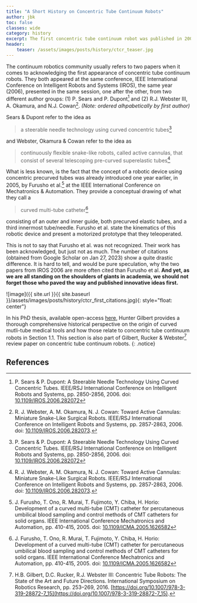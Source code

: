 ```yaml
---
title: "A Short History on Concentric Tube Continuum Robots"
author: jbk
toc: false
classes: wide
category: history
excerpt: The first concentric tube continuum robot was published in 2005! And yet, the community usually refers to two papers from 2006 as the first. Why?
header:
    teaser: /assets/images/posts/history/ctcr_teaser.jpg
---
```

The continuum robotics community usually refers to two papers when it comes to acknowledging the first appearance of concentric tube continuum robots. They both appeared at the same conference, IEEE International Conference on Intelligent Robots and Systems (IROS), the same year (2006), presented in the same session, one after the other, from two different author groups: (1) P. Sears and P. Dupont[^Dupont] and (2) R.J. Webster III, A. Okamura, and N.J. Cowan[^Webster]. *(Note: ordered alhpabetically by first author)*

Sears & Dupont refer to the idea as
> a steerable needle technology using curved concentric tubes[^Dupont]

and Webster, Okamura & Cowan refer to the idea as
> continuously ﬂexible snake-like robots, called active cannulas, that consist of several telescoping pre-curved superelastic tubes[^Webster]

What is less known, is the fact that the concept of a robotic device using concentric precurved tubes was already introduced one year earlier, in 2005, by Furusho et al.[^Furusho] at the IEEE International Conference on Mechatronics & Automation. They provide a conceptual drawing of what they call a
> curved multi-tube catheter[^Furusho]

consisting of an outer and inner guide, both precurved elastic tubes, and a third innermost tube/needle. Furusho et al. state the kinematics of this robotic device and present a motorized prototype that they teleoperated.

This is not to say that Furusho et al. was not recognized. Their work has been acknowledged, but just not as much. The number of citations (obtained from Google Scholar on Jan 27, 2023) show a quite drastic difference. It is hard to tell, and would be pure speculation, why the two papers from IROS 2006 are more often cited than Furusho et al. **And yet, as we are all standing on the shoulders of giants in academia, we should not forget those who paved the way and published innovative ideas first.**

![image]({{ site.url }}{{ site.baseurl }}/assets/images/posts/history/ctcr_first_citations.jpg){: style="float: center"}

In his PhD thesis, available open-access [here](https://ir.vanderbilt.edu/handle/1803/13344?show=full), Hunter Gilbert provides a thorough comprehensive historical perspective on the origin of curved mutli-tube medical tools and how those relate to concentric tube continuum robots in Section 1.1. This section is also part of Gilbert, Rucker & Webster[^Gilbert] review paper on concentric tube continuum robots.
{: .notice}

## References
[^Dupont]: P. Sears & P. Dupont: A Steerable Needle Technology Using Curved Concentric Tubes. IEEE/RSJ International Conference on Intelligent Robots and Systems, pp. 2850-2856, 2006. doi: [10.1109/IROS.2006.282072](https://doi.org/10.1109/IROS.2006.282072)

[^Webster]: R. J. Webster, A. M. Okamura, N. J. Cowan: Toward Active Cannulas: Miniature Snake-Like Surgical Robots. IEEE/RSJ International Conference on Intelligent Robots and Systems, pp. 2857-2863, 2006. doi: [10.1109/IROS.2006.282073](https://doi.org/10.1109/IROS.2006.282073).

[^Furusho]: J. Furusho, T. Ono, R. Murai, T. Fujimoto, Y. Chiba, H. Horio: Development of a curved multi-tube (CMT) catheter for percutaneous umbilical blood sampling and control methods of CMT catheters for solid organs. IEEE International Conference Mechatronics and Automation, pp. 410-415, 2005. doi: [10.1109/ICMA.2005.1626582](https://doi.org/10.1109/ICMA.2005.1626582)

[^Gilbert]: H.B. Gilbert, D.C. Rucker,  R.J. Webster III: Concentric Tube Robots: The State of the Art and Future Directions. International Symposium on Robotics Research, pp. 253–269, 2016. [https://doi.org/10.1007/978-3-319-28872-7_15](https://doi.org/10.1007/978-3-319-28872-7_15).